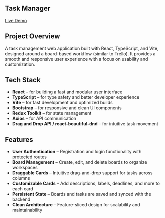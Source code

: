 ## **Task Manager**

[Live Demo](https://matteblacck.github.io/REACT-task-manager/)


## **Project Overview**

A task management web application built with React, TypeScript, and Vite, designed around a board-based workflow (similar to Trello). It provides a smooth and responsive user experience with a focus on usability and customization.


## **Tech Stack**

- **React** – for building a fast and modular user interface  
- **TypeScript** – for type safety and better developer experience  
- **Vite** – for fast development and optimized builds  
- **Bootstrap** – for responsive and clean UI components  
- **Redux Toolkit** – for state management  
- **Axios** – for API communication  
- **Drag and Drop API / react-beautiful-dnd** – for intuitive task movement  


## **Features**

  
- **User Authentication** – Registration and login functionality with protected routes  
- **Board Management** – Create, edit, and delete boards to organize workspaces  
- **Draggable Cards** – Intuitive drag-and-drop support for tasks across columns  
- **Customizable Cards** – Add descriptions, labels, deadlines, and more to each card  
- **Persistent State** – Boards and tasks are saved and synced with the backend  
- **Clean Architecture** – Feature-sliced design for scalability and maintainability  
